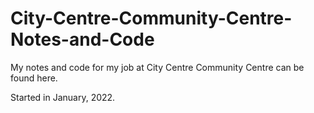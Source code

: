 # City-Centre-Community-Centre-Notes-and-Code

My notes and code for my job at City Centre Community Centre can be found here.

Started in January, 2022.
